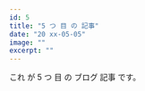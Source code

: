 ```yaml
---
id: 5
title: "5 つ 目 の 記事"
date: "20 xx-05-05" 
image: "" 
excerpt: ""
---
```


これ が 5 つ 目 の ブログ 記事 です。